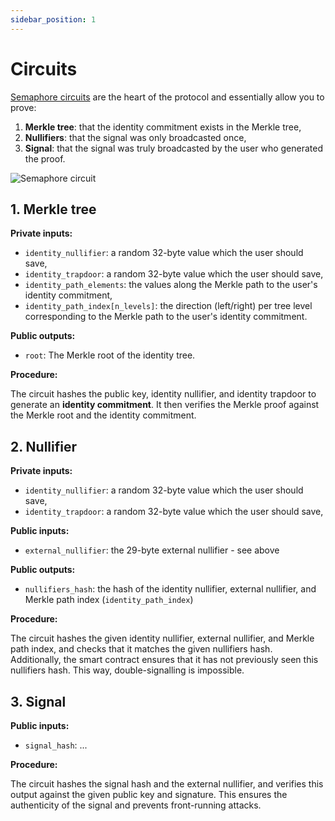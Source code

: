 ```yaml
---
sidebar_position: 1
---
```


# Circuits

[Semaphore circuits](https://github.com/appliedzkp/semaphore/tree/main/circuits) are the heart of the protocol and essentially allow you to prove:

1. **Merkle tree**: that the identity commitment exists in the Merkle tree,
2. **Nullifiers**: that the signal was only broadcasted once,
3. **Signal**: that the signal was truly broadcasted by the user who generated the proof.

![Semaphore circuit](https://github.com/appliedzkp/semaphore/raw/main/circuits/scheme.png)

## 1. Merkle tree

**Private inputs:**

- `identity_nullifier`: a random 32-byte value which the user should save,
- `identity_trapdoor`: a random 32-byte value which the user should save,
- `identity_path_elements`: the values along the Merkle path to the user's identity commitment,
- `identity_path_index[n_levels]`: the direction (left/right) per tree level corresponding to the Merkle path to the user's identity commitment.

**Public outputs:**

- `root`: The Merkle root of the identity tree.

**Procedure:**

The circuit hashes the public key, identity nullifier, and identity trapdoor to
generate an **identity commitment**. It then verifies the Merkle proof against
the Merkle root and the identity commitment.

## 2. Nullifier

**Private inputs:**

- `identity_nullifier`: a random 32-byte value which the user should save,
- `identity_trapdoor`: a random 32-byte value which the user should save,

**Public inputs:**

- `external_nullifier`: the 29-byte external nullifier - see above

**Public outputs:**

- `nullifiers_hash`: the hash of the identity nullifier, external nullifier,
  and Merkle path index (`identity_path_index`)

**Procedure:**

The circuit hashes the given identity nullifier, external nullifier, and Merkle
path index, and checks that it matches the given nullifiers hash. Additionally,
the smart contract ensures that it has not previously seen this nullifiers
hash. This way, double-signalling is impossible.

## 3. Signal

**Public inputs:**

- `signal_hash`: ...

**Procedure:**

The circuit hashes the signal hash and the external nullifier, and verifies
this output against the given public key and signature. This ensures the
authenticity of the signal and prevents front-running attacks.
